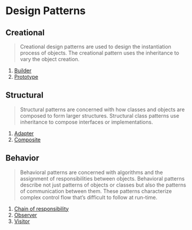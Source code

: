 #   Design Patterns

##  Creational
>   Creational design patterns are used to design the instantiation process of objects. The creational pattern uses the 
    inheritance to vary the object creation.

1.  [Builder](https://github.com/11andrew1991/design_patterns/tree/master/Builder) 
2.  [Prototype]()


##  Structural
>   Structural patterns are concerned with how classes and objects are composed to form larger structures. Structural 
    class patterns use inheritance to compose interfaces or implementations.

1.  [Adapter]()
2.  [Composite]()


##  Behavior
>   Behavioral patterns are concerned with algorithms and the assignment of responsibilities between objects. Behavioral 
    patterns describe not just patterns of objects or classes but also the patterns of communication between them. 
    These patterns characterize complex control flow that’s difficult to follow at run-time.

1.  [Chain of responsibility]()
2.  [Observer]()
3.  [Visitor]()
